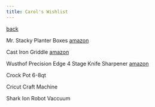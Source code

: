 ```yaml
---
title: Carol's Wishlist
---
```


[back](../index.md)

Mr. Stacky Planter Boxes [amazon](https://www.amazon.com/Mr-Stacky-High-Grade-Raised-Garden/dp/B075CVWXBL/ref=sr_1_4?keywords=Mr+Stacky+planter+boxes&qid=1574387634&sr=8-4)

Cast Iron Griddle [amazon](https://www.amazon.com/Vremi-Large-Nonstick-Griddle-Kitchen/dp/B06Y5MN41H/ref=sr_1_1?crid=BOQVDQER9WCA&keywords=vremi+cast+iron+griddle&qid=1574388212&sprefix=Vremi+cast+%2Caps%2C141&sr=8-1)

Wusthof Precision Edge 4 Stage Knife Sharpener [amazon](https://www.amazon.com/Wusthof-Precision-Stage-Knife-Sharpener/dp/B003TWNYYU/ref=sr_1_3?crid=HNNZ2R7JVMBB&keywords=wusthof+precision+edge+4+stage+knife+sharpener&qid=1574388269&sprefix=Wusthof+sharpener+prec%2Caps%2C187&sr=8-3)

Crock Pot 6-8qt

Cricut Craft Machine

Shark Ion Robot Vaccuum